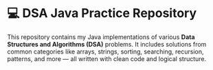 # 💻 DSA Java Practice Repository

This repository contains my Java implementations of various **Data Structures and Algorithms (DSA)** problems. It includes solutions from common categories like arrays, strings, sorting, searching, recursion, patterns, and more — all written with clean code and logical structure.



